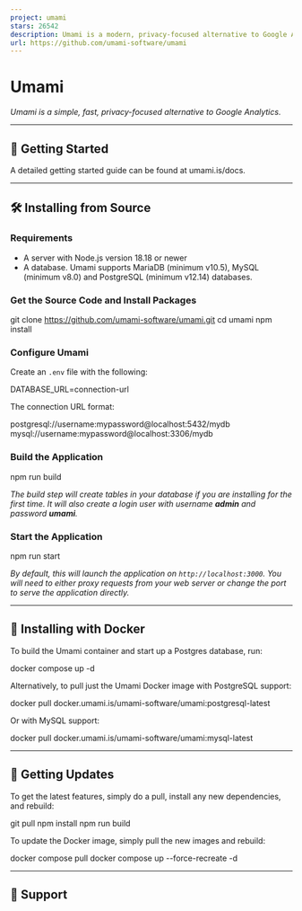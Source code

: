 ```yaml
---
project: umami
stars: 26542
description: Umami is a modern, privacy-focused alternative to Google Analytics.
url: https://github.com/umami-software/umami
---
```


Umami
=====

_Umami is a simple, fast, privacy-focused alternative to Google Analytics._

* * *

🚀 Getting Started
------------------

A detailed getting started guide can be found at umami.is/docs.

* * *

🛠 Installing from Source
-------------------------

### Requirements

-   A server with Node.js version 18.18 or newer
-   A database. Umami supports MariaDB (minimum v10.5), MySQL (minimum v8.0) and PostgreSQL (minimum v12.14) databases.

### Get the Source Code and Install Packages

git clone https://github.com/umami-software/umami.git
cd umami
npm install

### Configure Umami

Create an `.env` file with the following:

DATABASE\_URL=connection-url

The connection URL format:

postgresql://username:mypassword@localhost:5432/mydb
mysql://username:mypassword@localhost:3306/mydb

### Build the Application

npm run build

_The build step will create tables in your database if you are installing for the first time. It will also create a login user with username **admin** and password **umami**._

### Start the Application

npm run start

_By default, this will launch the application on `http://localhost:3000`. You will need to either proxy requests from your web server or change the port to serve the application directly._

* * *

🐳 Installing with Docker
-------------------------

To build the Umami container and start up a Postgres database, run:

docker compose up -d

Alternatively, to pull just the Umami Docker image with PostgreSQL support:

docker pull docker.umami.is/umami-software/umami:postgresql-latest

Or with MySQL support:

docker pull docker.umami.is/umami-software/umami:mysql-latest

* * *

🔄 Getting Updates
------------------

To get the latest features, simply do a pull, install any new dependencies, and rebuild:

git pull
npm install
npm run build

To update the Docker image, simply pull the new images and rebuild:

docker compose pull
docker compose up --force-recreate -d

* * *

🛟 Support
----------
